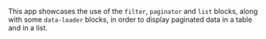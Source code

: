 This app showcases the use of the `filter`, `paginator` and `list` blocks, along with some
`data-loader` blocks, in order to display paginated data in a table and in a list.
